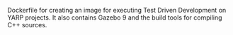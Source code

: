 Dockerfile for creating an image for executing Test Driven Development on YARP
projects. It also contains Gazebo 9 and the build tools for compiling C++ sources.
